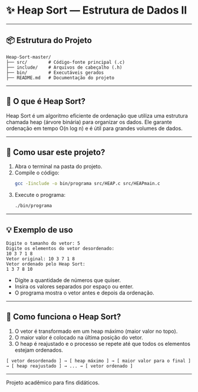 # ✨ Heap Sort — Estrutura de Dados II

---

## 📦 Estrutura do Projeto

```
Heap-Sort-master/
├── src/        # Código-fonte principal (.c)
├── include/    # Arquivos de cabeçalho (.h)
├── bin/        # Executáveis gerados
├── README.md   # Documentação do projeto
```

---

## 🧠 O que é Heap Sort?

Heap Sort é um algoritmo eficiente de ordenação que utiliza uma estrutura chamada heap (árvore binária) para organizar os dados. Ele garante ordenação em tempo O(n log n) e é útil para grandes volumes de dados.

---

## 🚀 Como usar este projeto?

1. Abra o terminal na pasta do projeto.
2. Compile o código:
   ```sh
   gcc -Iinclude -o bin/programa src/HEAP.c src/HEAPmain.c
   ```
3. Execute o programa:
   ```sh
   ./bin/programa
   ```

---

## 💡 Exemplo de uso

```
Digite o tamanho do vetor: 5
Digite os elementos do vetor desordenado:
10 3 7 1 8
Vetor original: 10 3 7 1 8
Vetor ordenado pelo Heap Sort:
1 3 7 8 10
```

- Digite a quantidade de números que quiser.
- Insira os valores separados por espaço ou enter.
- O programa mostra o vetor antes e depois da ordenação.

---

## 🔄 Como funciona o Heap Sort?

1. O vetor é transformado em um heap máximo (maior valor no topo).
2. O maior valor é colocado na última posição do vetor.
3. O heap é reajustado e o processo se repete até que todos os elementos estejam ordenados.

```
[ vetor desordenado ] → [ heap máximo ] → [ maior valor para o final ] → [ heap reajustado ] → ... → [ vetor ordenado ]
```

---

Projeto acadêmico para fins didáticos.
